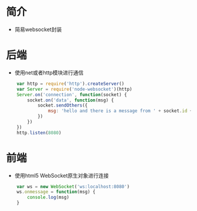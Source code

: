 # 简介

- 简易websocket封装

# 后端

- 使用net或者http模块进行通信

````javascript
    var http = require('http').createServer()
    var Server = require('node-websocket')(http)
    Server.on('connection', function(socket) {
        socket.on('data', function(msg) {
            socket.sendOthers({
                msg: 'hello and there is a message from ' + socket.id + ': ' + msg.PayloadData
            })
        })
    })
    http.listen(8080)
````
# 前端

- 使用html5 WebSocket原生对象进行连接
````javascript
    var ws = new WebSocket('ws:localhost:8080')
    ws.onmessage = function(msg) {
        console.log(msg)
    }
````
    